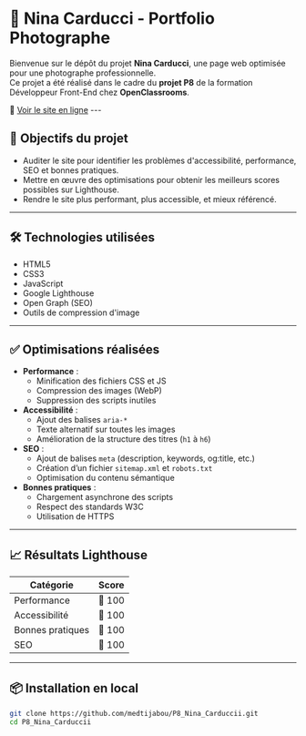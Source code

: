 # 📸 Nina Carducci - Portfolio Photographe

Bienvenue sur le dépôt du projet **Nina Carducci**, une page web optimisée pour une photographe professionnelle.  
Ce projet a été réalisé dans le cadre du **projet P8** de la formation Développeur Front-End chez **OpenClassrooms**.

🔗 [Voir le site en ligne](https://medtijabou.github.io/P8_Nina_Carduccii/)
[
](https://prezi.com/view/iBIxMR23AZJtpCcdnJOT/)---

## 🎯 Objectifs du projet

- Auditer le site pour identifier les problèmes d'accessibilité, performance, SEO et bonnes pratiques.
- Mettre en œuvre des optimisations pour obtenir les meilleurs scores possibles sur Lighthouse.
- Rendre le site plus performant, plus accessible, et mieux référencé.

---

## 🛠️ Technologies utilisées

- HTML5
- CSS3
- JavaScript
- Google Lighthouse
- Open Graph (SEO)
- Outils de compression d'image

---

## ✅ Optimisations réalisées

- **Performance** :
  - Minification des fichiers CSS et JS
  - Compression des images (WebP)
  - Suppression des scripts inutiles
- **Accessibilité** :
  - Ajout des balises `aria-*`
  - Texte alternatif sur toutes les images
  - Amélioration de la structure des titres (`h1` à `h6`)
- **SEO** :
  - Ajout de balises `meta` (description, keywords, og:title, etc.)
  - Création d’un fichier `sitemap.xml` et `robots.txt`
  - Optimisation du contenu sémantique
- **Bonnes pratiques** :
  - Chargement asynchrone des scripts
  - Respect des standards W3C
  - Utilisation de HTTPS

---

## 📈 Résultats Lighthouse

| Catégorie        | Score |
|------------------|-------|
| Performance      | 💯 100 |
| Accessibilité    | 💯 100 |
| Bonnes pratiques | 💯 100 |
| SEO              | 💯 100 |

---

## 📦 Installation en local

```bash
git clone https://github.com/medtijabou/P8_Nina_Carduccii.git
cd P8_Nina_Carduccii
